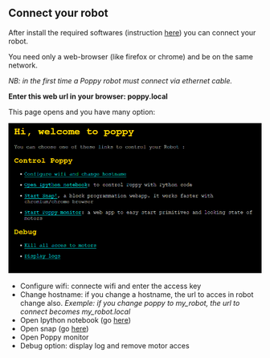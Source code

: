 ## Connect your robot

After install the required softwares (instruction [here](http://poppy-project.github.io/poppy-docs/gettingstarted/install_software.html)) you can connect your robot.

You need only a web-browser (like firefox or chrome) and be on the same network.

*NB: in the first time a Poppy robot must connect via ethernet cable.*

**Enter this web url in your browser: poppy.local**

This page opens and you have many option:

![image](../../images/poppy_home.png)

- Configure wifi: connecte wifi and enter the access key
- Change hostname: if you change a hostname, the url to acces in robot change also. *Exemple: if you change poppy to my_robot, the url to connect becomes my_robot.local*
- Open Ipython notebook (go [here](http://poppy-project.github.io/poppy-docs/gettingstarted/quickstarts/python.html))
- Open snap (go [here](http://poppy-project.github.io/poppy-docs/gettingstarted/quickstarts/snap.html))
- Open Poppy monitor
- Debug option: display log and remove motor acces
